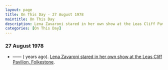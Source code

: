 ```yaml
---
layout: page
title: On This Day - 27 August 1978
maintitle: On This Day
description: Lena Zavaroni stared in her own show at the Leas Cliff Pavilion, Folkestone.
categories: [On This Day]
---
```


### 27 August 1978
* —— (<span id="age1"></span> years ago). [Lena Zavaroni stared in her own show at the Leas Cliff Pavilion, Folkestone](/theatre/the%20lena%20zavaroni%20show/1978/08/27/the-lena-zavaroni-show.html).

<!-- Script for calculating number of years ago -->
<script>
var dob = '19780827';
var year = Number(dob.substr(0, 4));
var month = Number(dob.substr(4, 2)) - 1;
var day = Number(dob.substr(6, 2));
var today = new Date();
var age1 = today.getFullYear() - year;
if (today.getMonth() < month || (today.getMonth() == month && today.getDate() < day)) {
age1--;
}
document.getElementById("age1").innerHTML=age1;
</script>

